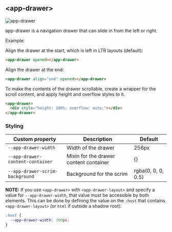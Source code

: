 ## &lt;app-drawer&gt;

![app-drawer](http://app-layout-assets.appspot.com/assets/docs/app-drawer/drawer.gif)

app-drawer is a navigation drawer that can slide in from the left or right.

Example:

Align the drawer at the start, which is left in LTR layouts (default):

```html
<app-drawer opened></app-drawer>
```

Align the drawer at the end:

```html
<app-drawer align="end" opened></app-drawer>
```

To make the contents of the drawer scrollable, create a wrapper for the scroll
content, and apply height and overflow styles to it.

```html
<app-drawer>
  <div style="height: 100%; overflow: auto;"></div>
</app-drawer>
```

### Styling

Custom property                  | Description                            | Default
---------------------------------|----------------------------------------|--------------------
`--app-drawer-width`             | Width of the drawer                    | 256px
`--app-drawer-content-container` | Mixin for the drawer content container | {}
`--app-drawer-scrim-background`  | Background for the scrim               | rgba(0, 0, 0, 0.5)

**NOTE:** If you use `<app-drawer>` with `<app-drawer-layout>` and specify a value for
`--app-drawer-width`, that value must be accessible by both elements. This can be done by
defining the value on the `:host` that contains `<app-drawer-layout>` (or `html` if outside
a shadow root):

```css
:host {
  --app-drawer-width: 300px;
}
```
